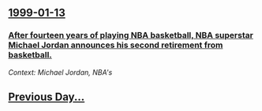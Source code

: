 ## [1999-01-13](/news/1999/01/13/index.md)

### [ After fourteen years of playing NBA basketball, NBA superstar Michael Jordan announces his second retirement from basketball.](/news/1999/01/13/after-fourteen-years-of-playing-nba-basketball-nba-superstar-michael-jordan-announces-his-second-retirement-from-basketball.md)
_Context: Michael Jordan, NBA's_

## [Previous Day...](/news/1999/01/12/index.md)

